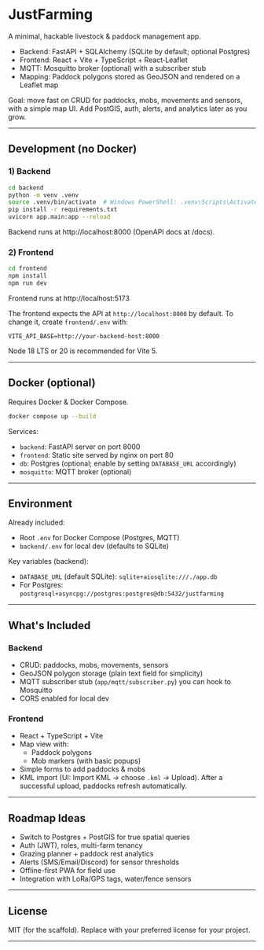 # JustFarming

A minimal, hackable livestock & paddock management app.

- Backend: FastAPI + SQLAlchemy (SQLite by default; optional Postgres)
- Frontend: React + Vite + TypeScript + React‑Leaflet
- MQTT: Mosquitto broker (optional) with a subscriber stub
- Mapping: Paddock polygons stored as GeoJSON and rendered on a Leaflet map

Goal: move fast on CRUD for paddocks, mobs, movements and sensors, with a simple map UI. Add PostGIS, auth, alerts, and analytics later as you grow.

---

## Development (no Docker)

### 1) Backend
```bash
cd backend
python -m venv .venv
source .venv/bin/activate  # Windows PowerShell: .venv\Scripts\Activate.ps1
pip install -r requirements.txt
uvicorn app.main:app --reload
```
Backend runs at http://localhost:8000 (OpenAPI docs at /docs).

### 2) Frontend
```bash
cd frontend
npm install
npm run dev
```
Frontend runs at http://localhost:5173

The frontend expects the API at `http://localhost:8000` by default. To change it, create `frontend/.env` with:

```
VITE_API_BASE=http://your-backend-host:8000
```

Node 18 LTS or 20 is recommended for Vite 5.

---

## Docker (optional)

Requires Docker & Docker Compose.

```bash
docker compose up --build
```

Services:
- `backend`: FastAPI server on port 8000
- `frontend`: Static site served by nginx on port 80
- `db`: Postgres (optional; enable by setting `DATABASE_URL` accordingly)
- `mosquitto`: MQTT broker (optional)

---

## Environment

Already included:
- Root `.env` for Docker Compose (Postgres, MQTT)
- `backend/.env` for local dev (defaults to SQLite)

Key variables (backend):
- `DATABASE_URL` (default SQLite): `sqlite+aiosqlite:///./app.db`
- For Postgres: `postgresql+asyncpg://postgres:postgres@db:5432/justfarming`

---

## What's Included

### Backend
- CRUD: paddocks, mobs, movements, sensors
- GeoJSON polygon storage (plain text field for simplicity)
- MQTT subscriber stub (`app/mqtt/subscriber.py`) you can hook to Mosquitto
- CORS enabled for local dev

### Frontend
- React + TypeScript + Vite
- Map view with:
  - Paddock polygons
  - Mob markers (with basic popups)
- Simple forms to add paddocks & mobs
- KML import (UI: Import KML → choose `.kml` → Upload). After a successful upload, paddocks refresh automatically.

---

## Roadmap Ideas
- Switch to Postgres + PostGIS for true spatial queries
- Auth (JWT), roles, multi-farm tenancy
- Grazing planner + paddock rest analytics
- Alerts (SMS/Email/Discord) for sensor thresholds
- Offline-first PWA for field use
- Integration with LoRa/GPS tags, water/fence sensors

---

## License
MIT (for the scaffold). Replace with your preferred license for your project.

---
